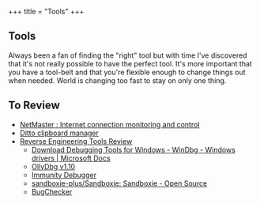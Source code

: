 +++
title = "Tools"
+++

## Tools

Always been a fan of finding the "right" tool but with time I've discovered that it's not really possible to have the perfect tool. It's more important that you have a tool-belt and that you're flexible enough to change things out when needed. World is changing too fast to stay on only one thing.

## To Review

* [NetMaster : Internet connection monitoring and control](https://www.softperfect.com/products/netmaster/)
* [Ditto clipboard manager](https://ditto-cp.sourceforge.io/)
* [Reverse Engineering Tools Review](https://www.pelock.com/articles/reverse-engineering-tools-review)
  * [Download Debugging Tools for Windows - WinDbg - Windows drivers | Microsoft Docs](https://docs.microsoft.com/en-us/windows-hardware/drivers/debugger/debugger-download-tools)
  * [OllyDbg v1.10](http://www.ollydbg.de/)
  * [Immunity Debugger](http://immunityinc.com/products/debugger/index.html#)
  * [sandboxie-plus/Sandboxie: Sandboxie - Open Source](https://github.com/sandboxie-plus/Sandboxie)
  * [BugChecker](https://bugchecker.com/)
